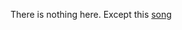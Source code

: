 There is nothing here. Except this [song](https://soundcloud.com/2tonedisco/2tonedisco-x-happy-kuru-kuru-napoleon)

